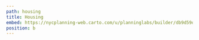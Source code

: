 ```yaml
---
path: housing
title: Housing
embed: https://nycplanning-web.carto.com/u/planninglabs/builder/db9d59dc-8cb6-400c-9bf8-1324bd01fd24/embed
position: b
---
```

